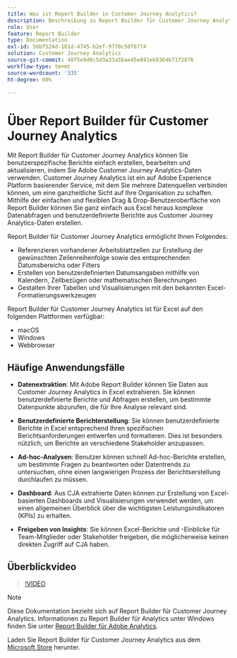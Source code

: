 ```yaml
---
title: Was ist Report Builder in Customer Journey Analytics?
description: Beschreibung zu Report Builder für Customer Journey Analytics
role: User
feature: Report Builder
type: Documentation
exl-id: 56bf524d-101d-4745-b2ef-9770c50f6774
solution: Customer Journey Analytics
source-git-commit: 48f5e9d6c5d3a33a5bae45e841eb8364b7172876
workflow-type: tm+mt
source-wordcount: '335'
ht-degree: 60%

---
```


# Über Report Builder für Customer Journey Analytics

Mit Report Builder für Customer Journey Analytics können Sie benutzerspezifische Berichte einfach erstellen, bearbeiten und aktualisieren, indem Sie Adobe Customer Journey Analytics-Daten verwenden. Customer Journey Analytics ist ein auf Adobe Experience Platform basierender Service, mit dem Sie mehrere Datenquellen verbinden können, um eine ganzheitliche Sicht auf Ihre Organisation zu schaffen. Mithilfe der einfachen und flexiblen Drag &amp; Drop-Benutzeroberfläche von Report Builder können Sie ganz einfach aus Excel heraus komplexe Datenabfragen und benutzerdefinierte Berichte aus Customer Journey Analytics-Daten erstellen.

Report Builder für Customer Journey Analytics ermöglicht Ihnen Folgendes:

- Referenzieren vorhandener Arbeitsblattzellen zur Erstellung der gewünschten Zeilenreihenfolge sowie des entsprechenden Datumsbereichs oder Filters
- Erstellen von benutzerdefinierten Datumsangaben mithilfe von Kalendern, Zellbezügen oder mathematischen Berechnungen
- Gestalten Ihrer Tabellen und Visualisierungen mit den bekannten Excel-Formatierungswerkzeugen

Report Builder für Customer Journey Analytics ist für Excel auf den folgenden Plattformen verfügbar:

- macOS
- Windows
- Webbrowser

## Häufige Anwendungsfälle

- **Datenextraktion**: Mit Adobe Report Builder können Sie Daten aus Customer Journey Analytics in Excel extrahieren. Sie können benutzerdefinierte Berichte und Abfragen erstellen, um bestimmte Datenpunkte abzurufen, die für Ihre Analyse relevant sind.

- **Benutzerdefinierte Berichterstellung**: Sie können benutzerdefinierte Berichte in Excel entsprechend Ihren spezifischen Berichtsanforderungen entwerfen und formatieren. Dies ist besonders nützlich, um Berichte an verschiedene Stakeholder anzupassen.

- **Ad-hoc-Analysen**: Benutzer können schnell Ad-hoc-Berichte erstellen, um bestimmte Fragen zu beantworten oder Datentrends zu untersuchen, ohne einen langwierigen Prozess der Berichtserstellung durchlaufen zu müssen.

- **Dashboard**: Aus CJA extrahierte Daten können zur Erstellung von Excel-basierten Dashboards und Visualisierungen verwendet werden, um einen allgemeinen Überblick über die wichtigsten Leistungsindikatoren (KPIs) zu erhalten.

- **Freigeben von Insights**: Sie können Excel-Berichte und -Einblicke für Team-Mitglieder oder Stakeholder freigeben, die möglicherweise keinen direkten Zugriff auf CJA haben.

## Überblickvideo

>[!VIDEO](https://video.tv.adobe.com/v/337569/?quality=12&learn=on)

>[!NOTE]
>
>Diese Dokumentation bezieht sich auf Report Builder für Customer Journey Analytics. Informationen zu Report Builder für Analytics unter Windows finden Sie unter [Report Builder für Adobe Analytics](https://experienceleague.adobe.com/docs/analytics/analyze/report-builder/home.html?lang=de).

Laden Sie Report Builder für Customer Journey Analytics aus dem 
[Microsoft Store](https://www.microsoft.com/de-de/store/apps/windows) herunter.
